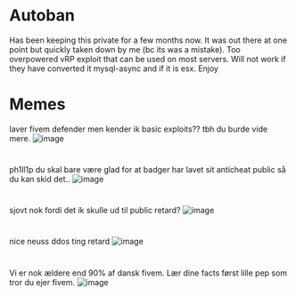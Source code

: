 # Autoban
Has been keeping this private for a few months now. It was out there at one point but quickly taken down by me (bc its was a mistake). Too overpowered vRP exploit that can be used on most servers. Will not work if they have converted it mysql-async and if it is esx. Enjoy

# Memes
laver fivem defender men kender ik basic exploits?? tbh du burde vide mere.
![image](https://media.discordapp.net/attachments/836893076290404352/872532980361469952/Billed3.JPG)
#
ph1ll1p du skal bare være glad for at badger har lavet sit anticheat public så du kan skid det..
![image](https://media.discordapp.net/attachments/836893076290404352/872532978952208404/Billed4.JPG)
#
sjovt nok fordi det ik skulle ud til public retard?
![image](https://media.discordapp.net/attachments/836893076290404352/872532976859234324/Billed2.JPG)
#
nice neuss ddos ting retard
![image](https://media.discordapp.net/attachments/836893076290404352/872532975470936084/Billed1.JPG)
#
Vi er nok ældere end 90% af dansk fivem. Lær dine facts først lille pep som tror du ejer fivem.
![image](https://media.discordapp.net/attachments/836893076290404352/872565906759368825/Billed5.JPG)
